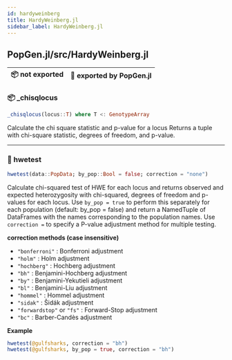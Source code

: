 ```yaml
---
id: hardyweinberg
title: HardyWeinberg.jl
sidebar_label: HardyWeinberg.jl
---
```

## PopGen.jl/src/HardyWeinberg.jl
| 📦  not exported | 🔵  exported by PopGen.jl |
|:---:|:---:|

### 📦 _chisqlocus
```julia
_chisqlocus(locus::T) where T <: GenotypeArray
```
Calculate the chi square statistic and p-value for a locus
Returns a tuple with chi-square statistic, degrees of freedom, and p-value.

----

### 🔵 hwetest
```julia
hwetest(data::PopData; by_pop::Bool = false; correction = "none")
```
Calculate chi-squared test of HWE for each locus and returns observed and
expected heterozygosity with chi-squared, degrees of freedom and p-values for each locus. Use `by_pop = true` to perform this separately for each population (default: by_pop = false) and return a NamedTuple of DataFrames with the names corresponding to the population names. Use `correction =` to specify a P-value adjustment method for multiple testing.

**correction methods (case insensitive)**
- `"bonferroni"` : Bonferroni adjustment
- `"holm"` : Holm adjustment
- `"hochberg"` : Hochberg adjustment
- `"bh"` : Benjamini-Hochberg adjustment
- `"by"` : Benjamini-Yekutieli adjustment
- `"bl"`  : Benjamini-Liu adjustment
- `"hommel"` : Hommel adjustment
- `"sidak"` : Šidák adjustment
- `"forwardstop"` or `"fs"` : Forward-Stop adjustment
- `"bc"` : Barber-Candès adjustment

**Example**
```julia
hwetest(@gulfsharks, correction = "bh")
hwetest(@gulfsharks, by_pop = true, correction = "bh")
```

